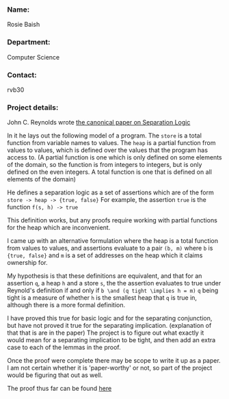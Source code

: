 ### Name:
Rosie Baish

### Department:
Computer Science

### Contact:
rvb30

### Project details:
John C. Reynolds wrote [the canonical paper on Separation Logic](https://ieeexplore.ieee.org/stamp/stamp.jsp?tp=&arnumber=1029817)

In it he lays out the following model of a program.
The `store` is a total function from variable names to values.
The `heap` is a partial function from values to values, which is defined over the values that the program has access to.
(A partial function is one which is only defined on some elements of the domain, so the function is from integers to integers, but is only defined on the even integers. A total function is one that is defined on all elements of the domain)

He defines a separation logic as a set of assertions which are of the form `store -> heap -> {true, false}`
For example, the assertion `true` is the function `f(s, h) -> true`

This definition works, but any proofs require working with partial functions for the heap which are inconvenient.

I came up with an alternative formulation where the heap is a total function from values to values, and assertions evaluate to a pair `(b, m)` where `b` is `{true, false}` and `m` is a set of addresses on the heap which it claims ownership for.

My hypothesis is that these definitions are equivalent, and that for an assertion `q`, a heap `h` and a store `s`, the the assertion evaluates to true under Reynold's definition if and only if `b \and (q tight \implies h = m)`
`q` being tight is a measure of whether `h` is the smallest heap that `q` is true in, although there is a more formal definition.

I have proved this true for basic logic and for the separating conjunction, but have not proved it true for the separating implication. (explanation of that that is are in the paper)
The project is to figure out what exactly it would mean for a separating implication to be tight, and then add an extra case to each of the lemmas in the proof.

Once the proof were complete there may be scope to write it up as a paper. I am not certain whether it is 'paper-worthy' or not, so part of the project would be figuring that out as well.

The proof thus far can be found [here](https://github.com/RosieBaish/lean-sep-logic)
